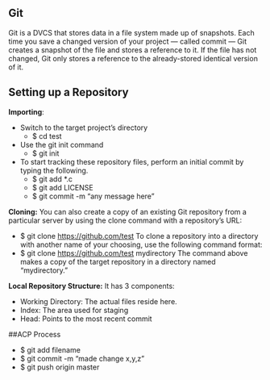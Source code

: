 ## Git

Git is a DVCS that stores data in a file system made up of snapshots. Each time you save a changed version of your project — called commit — Git creates a snapshot of the file and stores a reference to it. If the file has not changed, Git only stores a reference to the already-stored identical version of it.

## Setting up a Repository
**Importing**: 
  * Switch to the target project’s directory 
    * $ cd test
  * Use the git init command
     *   $ git init
  * To start tracking these repository files, perform an initial commit by typing the following.
       *   $ git add *.c
       *   $ git add LICENSE
       *   $ git commit -m “any message here”

**Cloning:**
You can also create a copy of an existing Git repository from a particular server by using the clone command with a repository’s URL:
 *  $ git clone https://github.com/test
To clone a repository into a directory with another name of your choosing, use the following command format:
 *  $ git clone https://github.com/test mydirectory
The command above makes a copy of the target repository in a directory named “mydirectory.”

**Local Repository Structure:**
It has 3 components:
 * Working Directory: The actual files reside here.
 * Index: The area used for staging
 * Head: Points to the most recent commit

##ACP Process
* $ git add filename
* $ git commit -m “made change x,y,z”
* $ git push origin master

